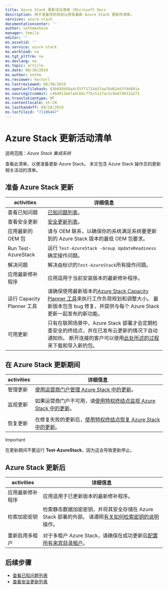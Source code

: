 ```yaml
---
title: Azure Stack 更新活动清单 |Microsoft Docs
description: 用于准备您的系统以获取最新 Azure Stack 更新的清单。
services: azure-stack
documentationcenter: ''
author: sethmanheim
manager: femila
editor: ''
ms.assetid: ''
ms.service: azure-stack
ms.workload: na
ms.tgt_pltfrm: na
ms.devlang: na
ms.topic: article
ms.date: 08/30/2019
ms.author: sethm
ms.reviewer: hectorl
ms.lastreviewed: 08/30/2019
ms.openlocfilehash: 63b695b58a4c55f71714a5faa76d62e53f4d691e
ms.sourcegitcommit: c46d913ebfa4cb6c775c5117ac5c9e87d032a271
ms.translationtype: MT
ms.contentlocale: zh-CN
ms.lasthandoff: 09/18/2019
ms.locfileid: "71106447"
---
```

# <a name="azure-stack-update-activity-checklist"></a>Azure Stack 更新活动清单

适用范围：*Azure Stack 集成系统*

查看此清单，以便准备更新 Azure Stack。 本文包含 Azure Stack 操作员的更新相关活动的清单。

## <a name="prepare-for-azure-stack-update"></a>准备 Azure Stack 更新

| activities                     | 详细信息                                                   |
|------------------------------|-----------------------------------------------------------|
| 查看已知问题     | [已知问题列表](known-issues.md)。                |
| 查看安全更新 | [安全更新列表](release-notes-security-updates.md)。      |
| 应用最新的 OEM 包 | 请与 OEM 联系，以确保你的系统满足系统要更新到的 Azure Stack 版本的最低 OEM 包要求。 |
| Run Test-AzureStack | 运行 `Test-AzureStack -Group UpdateReadiness` 确定操作问题。 |
| 解决问题 | 解决由标识的`Test-AzureStack`所有操作问题。 |
| 应用最新修补程序 | 应用适用于当前安装版本的最新修补程序。 |
| 运行 Capacity Planner 工具 | 请确保使用最新版本的[Azure Stack Capacity Planner 工具](azure-stack-capacity-planning-overview.md)来执行工作负荷规划和调整大小。 最新版本包含 bug 修复，并提供与每个 Azure Stack 更新一起发布的新功能。 |
| 可用更新 | 只有在联网场景中，Azure Stack 部署才会定期检查安全的终结点，并在已发布云更新的情况下自动通知你。 断开连接的客户可以使用[此处所述的过程](azure-stack-apply-updates.md)来下载和导入新的包。 |

## <a name="during-azure-stack-update"></a>在 Azure Stack 更新期间

| activities | 详细信息 |
|--------------------|------------------------------------------------------------------------------------------------------|
| 管理更新 |[使用运营商门户管理 Azure Stack 中的更新](azure-stack-updates.md)。 |
|  |  |
| 监视更新 | 如果运营商门户不可用，请[使用特权终结点监视 Azure Stack 中的更新](azure-stack-monitor-update.md)。 |
|  |  |
| 恢复更新 | 在修复失败的更新后，[使用特权终结点恢复 Azure Stack 中的更新](azure-stack-monitor-update.md)。 |

> [!Important]  
> 在更新期间不要运行 **Test-AzureStack**，因为这会导致更新停止。

## <a name="after-azure-stack-update"></a>Azure Stack 更新后

| activities | 详细信息 |
|--------------------------|----------------------------------------------------------------------------------------------------------------------------------------------------------------|
| 应用最新修补程序 | 应用适用于已更新版本的最新修补程序。 |
| 检索加密密钥 | 检索静态数据加密密钥，并将其安全存储在 Azure Stack 部署的外部。 请遵照[有关如何检索密钥的说明](azure-stack-security-bitlocker.md)操作。 |
|  |  |
| 重新启用多租户 | 对于多租户 Azure Stack，请确保在成功更新后[配置所有来宾目录租户](azure-stack-enable-multitenancy.md#configure-guest-directory)。 |

## <a name="next-steps"></a>后续步骤

- [查看已知问题列表](known-issues.md)
- [查看安全更新列表](release-notes-security-updates.md)
